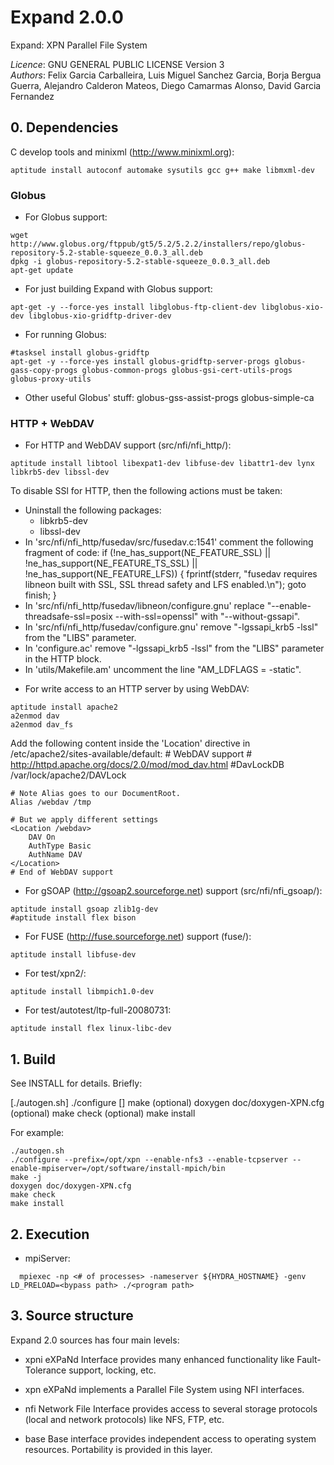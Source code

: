 # Expand 2.0.0
Expand: XPN Parallel File System

*Licence*: GNU GENERAL PUBLIC LICENSE Version 3</br>
*Authors*: Felix Garcia Carballeira, Luis Miguel Sanchez Garcia, Borja Bergua Guerra, Alejandro Calderon Mateos, Diego Camarmas Alonso, David Garcia Fernandez


## 0. Dependencies

C develop tools and minixml (http://www.minixml.org):

```
aptitude install autoconf automake sysutils gcc g++ make libmxml-dev
```


### Globus

* For Globus support:
```
wget http://www.globus.org/ftppub/gt5/5.2/5.2.2/installers/repo/globus-repository-5.2-stable-squeeze_0.0.3_all.deb
dpkg -i globus-repository-5.2-stable-squeeze_0.0.3_all.deb
apt-get update
```

* For just building Expand with Globus support:
```
apt-get -y --force-yes install libglobus-ftp-client-dev libglobus-xio-dev libglobus-xio-gridftp-driver-dev
```

* For running Globus:
```
#tasksel install globus-gridftp
apt-get -y --force-yes install globus-gridftp-server-progs globus-gass-copy-progs globus-common-progs globus-gsi-cert-utils-progs globus-proxy-utils
```
* Other useful Globus' stuff:
globus-gss-assist-progs globus-simple-ca


### HTTP + WebDAV

* For HTTP and WebDAV support (src/nfi/nfi_http/):

```
aptitude install libtool libexpat1-dev libfuse-dev libattr1-dev lynx libkrb5-dev libssl-dev
```

To disable SSl for HTTP, then the following actions must be taken:
  - Uninstall the following packages:
    - libkrb5-dev
    - libssl-dev
  - In 'src/nfi/nfi_http/fusedav/src/fusedav.c:1541' comment the following fragment of code:
    if (!ne_has_support(NE_FEATURE_SSL) ||
        !ne_has_support(NE_FEATURE_TS_SSL) ||
        !ne_has_support(NE_FEATURE_LFS)) {
        fprintf(stderr, "fusedav requires libneon built with SSL, SSL thread safety and LFS enabled.\n");
        goto finish;
    }
  - In 'src/nfi/nfi_http/fusedav/libneon/configure.gnu' replace "--enable-threadsafe-ssl=posix --with-ssl=openssl" with "--without-gssapi".
  - In 'src/nfi/nfi_http/fusedav/configure.gnu' remove  "-lgssapi_krb5 -lssl" from the "LIBS" parameter.
  - In 'configure.ac' remove "-lgssapi_krb5 -lssl" from the "LIBS" parameter in the HTTP block.
  - In 'utils/Makefile.am' uncomment the line "AM_LDFLAGS = -static".


* For write access to an HTTP server by using WebDAV:
```
aptitude install apache2
a2enmod dav
a2enmod dav_fs
```

Add the following content inside the 'Location' directive in /etc/apache2/sites-available/default:
	# WebDAV support
	# http://httpd.apache.org/docs/2.0/mod/mod_dav.html
	#DavLockDB /var/lock/apache2/DAVLock

	# Note Alias goes to our DocumentRoot.
	Alias /webdav /tmp

	# But we apply different settings
	<Location /webdav>
		DAV On
		AuthType Basic
		AuthName DAV
	</Location>
	# End of WebDAV support

* For gSOAP (http://gsoap2.sourceforge.net) support (src/nfi/nfi_gsoap/):
```
aptitude install gsoap zlib1g-dev
#aptitude install flex bison
```

* For FUSE (http://fuse.sourceforge.net) support (fuse/):
```
aptitude install libfuse-dev
```

* For test/xpn2/:
```
aptitude install libmpich1.0-dev
```

* For test/autotest/ltp-full-20080731:
```
aptitude install flex linux-libc-dev
```


## 1. Build

See INSTALL for details. Briefly:

[./autogen.sh]
./configure [<options>]
make
(optional) doxygen doc/doxygen-XPN.cfg
(optional) make check
(optional) make install

For example:
```
./autogen.sh
./configure --prefix=/opt/xpn --enable-nfs3 --enable-tcpserver --enable-mpiserver=/opt/software/install-mpich/bin
make -j
doxygen doc/doxygen-XPN.cfg
make check
make install
```


## 2. Execution

- mpiServer:
```
  mpiexec -np <# of processes> -nameserver ${HYDRA_HOSTNAME} -genv LD_PRELOAD=<bypass path> ./<program path>
```


## 3. Source structure

Expand 2.0 sources has four main levels:

- xpni
  eXPaNd Interface provides many enhanced functionality 
  like Fault-Tolerance support, locking, etc.

- xpn
  eXPaNd implements a Parallel File System using NFI interfaces.

- nfi
  Network File Interface provides access to several 
  storage protocols (local and network protocols) like
  NFS, FTP, etc.

- base
  Base interface provides independent access to operating system resources. 
  Portability is provided in this layer.


